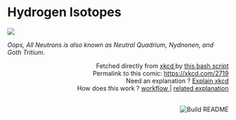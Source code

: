 # <b>Hydrogen Isotopes</b>

[![](https://imgs.xkcd.com/comics/hydrogen_isotopes.png)](https://xkcd.com/2719)

<i>Oops, All Neutrons is also known as Neutral Quadrium, Nydnonen, and Goth Tritium.</i>

<div align="right">
  Fetched directly from
  <a href="https://xkcd.com">
    xkcd
  </a>
  by
  <a href="https://github.com/Vanille-N/Vanille-N/blob/master/fetch">
    this bash script
  </a>
</div>
<div align="right">
  Permalink to this comic:
  <a href="https://xkcd.com/2719">
    https://xkcd.com/2719
  </a>
</div>
<div align="right">
  Need an explanation ?
  <a href="https://www.explainxkcd.com/wiki/index.php/2719">
    Explain xkcd
  </a>
</div>
<div align="right">
  How does this work ?
  <a href="https://github.com/Vanille-N/Vanille-N/blob/master/.github/workflows/build.yml">
    workflow
  </a>
  |
  <a href="https://simonwillison.net/2020/Jul/10/self-updating-profile-readme/">
    related explanation
  </a>
</div><br>

<a href="https://github.com/Vanille-N/Vanille-N/actions"><img src="https://github.com/Vanille-N/Vanille-N/workflows/Build%20README/badge.svg" align="right" alt="Build README"></a>
